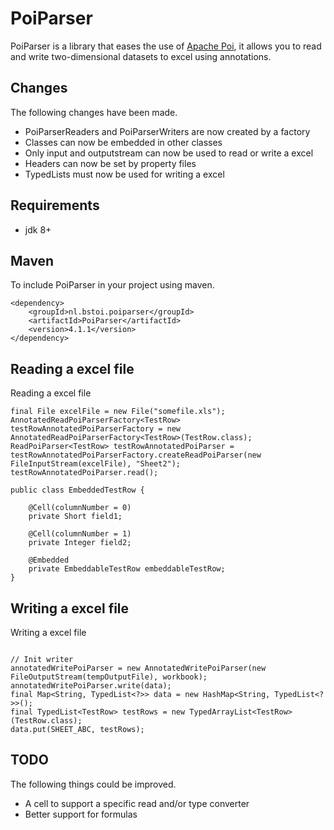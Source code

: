PoiParser
=========

PoiParser is a library that eases the use of [Apache Poi](http://poi.apache.org/), it allows you to read and write
two-dimensional datasets to excel using annotations.

Changes
-------

The following changes have been made.

* PoiParserReaders and PoiParserWriters are now created by a factory
* Classes can now be embedded in other classes
* Only input and outputstream can now be used to read or write a excel
* Headers can now be set by property files
* TypedLists must now be used for writing a excel

Requirements
------------

- jdk 8+

Maven
-----

To include PoiParser in your project using maven.

```
<dependency>
    <groupId>nl.bstoi.poiparser</groupId>
    <artifactId>PoiParser</artifactId>
    <version>4.1.1</version>
</dependency>
```


Reading a excel file
--------------------

Reading a excel file

```
final File excelFile = new File("somefile.xls");
AnnotatedReadPoiParserFactory<TestRow> testRowAnnotatedPoiParserFactory = new AnnotatedReadPoiParserFactory<TestRow>(TestRow.class);
ReadPoiParser<TestRow> testRowAnnotatedPoiParser = testRowAnnotatedPoiParserFactory.createReadPoiParser(new FileInputStream(excelFile), "Sheet2");
testRowAnnotatedPoiParser.read();

public class EmbeddedTestRow {

    @Cell(columnNumber = 0)
    private Short field1;

    @Cell(columnNumber = 1)
    private Integer field2;

    @Embedded
    private EmbeddableTestRow embeddableTestRow;
}

```

Writing a excel file
--------------------

Writing a excel file

```

// Init writer
annotatedWritePoiParser = new AnnotatedWritePoiParser(new FileOutputStream(tempOutputFile), workbook);
annotatedWritePoiParser.write(data);
final Map<String, TypedList<?>> data = new HashMap<String, TypedList<?>>();
final TypedList<TestRow> testRows = new TypedArrayList<TestRow>(TestRow.class);
data.put(SHEET_ABC, testRows);

```


TODO
----

The following things could be improved.

- A cell to support a specific read and/or type converter
- Better support for formulas

